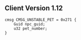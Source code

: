 ## Client Version 1.12

```rust,ignore
cmsg CMSG_UNSTABLE_PET = 0x271 {
    Guid npc_guid;    
    u32 pet_number;    
}

```

